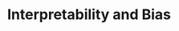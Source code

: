 ---
title: "Interpretability and Bias"
index: 4
materials:
- topic: "Motivation"
  files:
  - type: "colab"
    url: lectures/module3/3-4_ml_interpretability/3-4a – Motivation.ipynb
  - type: "video"
    url: "https://youtu.be/lONCvqpPdPw?si=D6ITNVsIPK0tZjoM"
- topic: "Naïve Baselines"
  files:
  - type: "colab"
    url: lectures/module3/3-4_ml_interpretability/3-4b – Naïve Baselines.ipynb
  - type: "video"
    url: "https://youtu.be/HukJVlNd-Ds?si=3JEq4KsLz-haUQHH"
- topic: "Feature Importance"
  files:
  - type: "colab"
    url: lectures/module3/3-4_ml_interpretability/3-4c – Feature Importance.ipynb
  - type: "video"
    url: "https://youtu.be/55Rl9nTGv8o?si=JqJIk4he-Zl1qAv1"
- topic: "SHAP Values"
  files:
  - type: "colab"
    url: lectures/module3/3-4_ml_interpretability/3-4d – SHAP Values.ipynb
  - type: "video"
    url: "https://youtu.be/OsgBA6Nb0xs?si=uNmydJjZqzcAmHJf"
- topic: "Quantifying Bias"
  files:
  - type: "colab"
    url: lectures/module3/3-4_ml_interpretability/3-4e – Quantifying Bias.ipynb
  - type: "video"
    url: "https://youtu.be/MgCcNhUcDAc?si=1JqxX2UhR7RR9Yfm"
assignment:
  files:
  - type: "colab"
    url: lectures/module3/3-4_ml_interpretability/HW3-4.ipynb
---